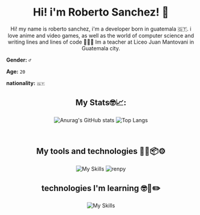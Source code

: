 <div align="center">
  
# Hi! i'm Roberto Sanchez! 🥸
Hi! my name is roberto sanchez, i'm a developer born in guatemala 🇬🇹. i love anime and video games, as well as the world of computer science and writing lines and lines of code 🧑‍💻💖
Im a teacher at Liceo Juan Mantovani in Guatemala city.
</div>

**Gender:** `♂️`

**Age:** `20`

**nationality:** `🇬🇹`

<div align="center">
  
## My Stats🤓📈:
 ![Anurag's GitHub stats](https://github-readme-stats.vercel.app/api?username=rjscdev&show_icons=true&theme=transparent)
![Top Langs](https://github-readme-stats.vercel.app/api/top-langs/?username=rjscdev&langs_count=8)
  
</div>

<div align="center" style="display: inline_block"><br>

## My tools and technologies 🧑‍💻📦⚙️
  
  ![My Skills](https://skillicons.dev/icons?i=html,css,javascript,nodejs,react,tailwind,discordjs,cs,cpp,python,qt,git,github)
  ![renpy](https://user-images.githubusercontent.com/88680048/167714506-8395432c-6bbc-4b37-8739-8bb3794fbddf.svg)


## technologies I'm learning 🤓📖✏️
![My Skills](https://skillicons.dev/icons?i=php,laravel,ts,jenkins)
</div>



